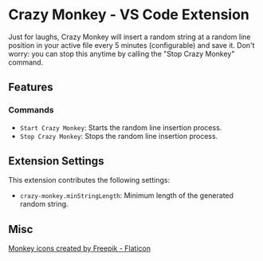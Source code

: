 # Crazy Monkey - VS Code Extension

Just for laughs, Crazy Monkey will insert a random string at a random line position in your active file every 5 minutes (configurable) and save it. Don't worry: you can stop this anytime by calling the "Stop Crazy Monkey" command.

## Features

### Commands

* `Start Crazy Monkey`: Starts the random line insertion process.
* `Stop Crazy Monkey`: Stops the random line insertion process.

## Extension Settings

This extension contributes the following settings:

* `crazy-monkey.minStringLength`: Minimum length of the generated random string.

## Misc

<a href="https://www.flaticon.com/free-icons/monkey" title="monkey icons">Monkey icons created by Freepik - Flaticon</a>
